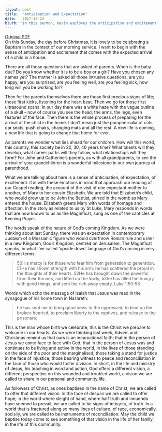 ```yaml
---
layout: post
title:  "Anticipation and Expectation"
date:   2017-12-24
blurb: "In this sermon, Kevin explores the anticipation and excitement that comes with the expected arrival of a child, drawing parallels with the anticipation of the coming of Christ. He discusses the emotions of expectation and excitement in the context of the Gospel reading, the account of Mary's visit to her cousin Elizabeth. The sermon also reflects on the nature of God's coming Kingdom as described in the Magnificat, highlighting its transformative power."
---
```

[Original PDF](/assets/pdf/advent42017.pdf)    
On this Sunday, the day before Christmas, it is lovely to be celebrating a Baptism in the context of our morning service. I want to begin with the sense of anticipation and excitement that comes with the expected arrival of a child in a house.

There are all those questions that are asked of parents. When is the baby due? Do you know whether it is to be a boy or a girl? Have you chosen any names yet? The mother is asked all those intrusive questions, are you happy, are you surprised, are you feeling well, are you feeling sick, how long will you be working for?

Then for the parents themselves there are those first precious signs of life; those first kicks, listening for the heart beat. Then we go for those first ultrasound scans. In our day there was a white haze with the vague outline of a skull – now of course you see the head, the arms, the legs, even features of the face. Then there is the whole process of preparing for the arrival of the child in the home. I don’t mean just the paraphernalia of cots, car seats, push chairs, changing mats and all the rest. A new life is coming, a new life that is going to change that home for ever.

As parents we wonder what lies ahead for our children. How will this world, this country, this society be in 20, 30, 40 years time? What talents will they develop, what career paths will they follow, what relationships will they form? For John and Catherine’s parents, as with all grandparents, to see the arrival of your grandchildren is a wonderful milestone in our own journey of parenthood.

What we are talking about here is a sense of anticipation, of expectation, of excitement. It is with these emotions in mind that approach our reading of our Gospel reading, the account of the visit of one expectant mother to another, of Mary to her cousin Elizabeth. We are told that Elizabeth’s child, who would grow up to be John the Baptist, stirred in the womb as Mary entered the house. Elizabeth greets Mary with words of homage and affection. In the story as related to us by St Luke, Mary responds in words that are now known to us as the Magnificat, sung as one of the canticles at Evening Prayer.

The words speak of the nature of God’s coming Kingdom. As we were thinking about last Sunday, there was an expectation in contemporary Judaism of a Messianic figure who would overthrow Roman rule and usher in a new Kingdom, God’s Kingdom, centred on Jerusalem. The Magnificat speaks, in what I’ve called ‘upside down’ language of God’s coming in very different terms.

> 50His mercy is for those who fear him
> from generation to generation.
> 51He has shown strength with his arm;
> he has scattered the proud in the thoughts of their hearts.
> 52He has brought down the powerful from their thrones,
> and lifted up the lowly;
> 53he has filled the hungry with good things,
> and sent the rich away empty. Luke 1:50-53

Words which echo the message of Isaiah that Jesus was read in the synagogue of his home town in Nazareth:

> he has sent me to bring good news to the oppressed,
> to bind up the broken-hearted,
> to proclaim liberty to the captives,
> and release to the prisoners;

This is the man whose birth we celebrate; this is the Christ we prepare to welcome in our hearts. As we were thinking last week, Advent and Christmas remind us that ours is an incarnational faith; that in the person of Jesus we come face to face with God; that in the person of Jesus was and continues to be living and active in the world, in the lives of those standing on the side of the poor and the marginalised, those taking a stand for justice in the face of injustice, those bearing witness to peace and reconciliation in the face of those who would foster division. In short, in the life and ministry of Jesus, his teaching in word and action, God offers a different vision, a different perspective on this wounded and troubled world, a vision we are called to share in our personal and community life.

As followers of Christ, as ones baptised in the name of Christ, we are called to offer that different vision. In the face of despair we are called to offer hope; in the world where sleight of hand, where half truth and innuendo have seemed to prevail, we are called to be signs of integrity, of truth. In a world that is fractured along so many lines of culture, of race, economically, socially, we are called to be instruments of reconciliation. May the child we baptise today come to see something of that vision in the life of her family, in the life of this community.
